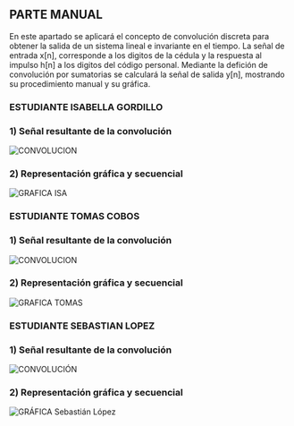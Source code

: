 PARTE MANUAL
---------------
En este apartado se aplicará el concepto de convolución discreta para obtener la salida de un sistema lineal e invariante en el tiempo. La señal de entrada x[n], corresponde a los digitos de la cédula y la respuesta al impulso h[n] a los digitos del código personal. Mediante la defición de convolución por sumatorias se calculará la señal de salida y[n], mostrando su procedimiento manual y su gráfica. 

### ESTUDIANTE ISABELLA GORDILLO
### 1) Señal resultante de la convolución 
![CONVOLUCION](https://github.com/TomasCobos-rgb/INFORME-2-LAB-SE-ALES-/blob/main/Im%C3%A1genes%20Parte%20A/Parte%20A%201.jpg?raw=true)

### 2) Representación gráfica y secuencial
![GRAFICA ISA](https://github.com/TomasCobos-rgb/INFORME-2-LAB-SE-ALES-/blob/main/Im%C3%A1genes%20Parte%20A/Parte%20A%202.jpg?raw=true)

### ESTUDIANTE TOMAS COBOS
### 1) Señal resultante de la convolución 
![CONVOLUCION](https://github.com/TomasCobos-rgb/INFORME-2-LAB-SE-ALES-/blob/main/Im%C3%A1genes%20Parte%20A/IMAGEN%20TOMAS%201.jpg?raw=true)

### 2) Representación gráfica y secuencial
![GRAFICA TOMAS](https://github.com/TomasCobos-rgb/INFORME-2-LAB-SE-ALES-/blob/main/Im%C3%A1genes%20Parte%20A/IMAGEN%20GRAFICA%20TOMAS%201.jpg?raw=true)

### ESTUDIANTE SEBASTIAN LOPEZ
### 1) Señal resultante de la convolución 
![CONVOLUCIÓN](https://github.com/TomasCobos-rgb/INFORME-2-LAB-SE-ALES-/blob/b74c928121f7e421d8ef40d41238b632d9fbe291/Im%C3%A1genes%20Parte%20A/C%C3%A1lculo%20manual%20-%20Sebasti%C3%A1n%20L%C3%B3pez.jpg)

### 2) Representación gráfica y secuencial
![GRÁFICA Sebastián López](https://github.com/TomasCobos-rgb/INFORME-2-LAB-SE-ALES-/blob/4d376f8b73642db8e8a88c196e5b15026526a71a/Im%C3%A1genes%20Parte%20A/Gr%C3%A1fica%20manual%20-%20Sebasti%C3%A1n%20L%C3%B3pez%20.jpg)




